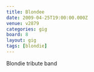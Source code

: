 ```yaml
---
title: Blondee
date: 2009-04-25T19:00:00.000Z
venue: v2879
categories: gig
board: 8
layout: gig
tags: [blondie]
---
```

Blondie tribute band